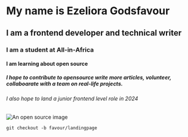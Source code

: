 # My name is Ezeliora Godsfavour
## I am a frontend developer and technical writer
### I am a student at All-in-Africa
#### I am learning about open source 
##### I hope to contribute to opensource write more articles, volunteer, collaboarate with a team on real-life projects.
###### I also hope to land a junior frontend level role in 2024
![An open source image ](https://swamediainc.storage.googleapis.com/swa.co.id/wp-content/uploads/2018/04/07233205/Open-Source.jpg)
```
git checkout -b favour/landingpage
```
